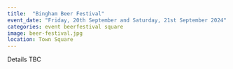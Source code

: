 ```yaml
---
title:  "Bingham Beer Festival"
event_date: "Friday, 20th September and Saturday, 21st September 2024"
categories: event beerfestival square
image: beer-festival.jpg
location: Town Square
---
```


Details TBC
